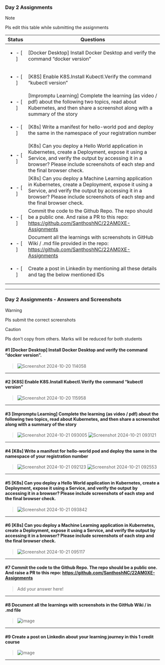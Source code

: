 ### Day 2 Assignments

> [!NOTE]
> Pls edit this table while submitting the assignments

| Status         | Questions     | 
|----------------|---------------|
| <ul><li>- [ ] </li></ul> | [Docker Desktop] Install Docker Desktop and verify the command “docker version” |
| <ul><li>- [ ] </li></ul> | [K8S] Enable K8S.Install Kubectl.Verify the command “kubectl version” |
| <ul><li>- [ ] </li></ul> | [Impromptu Learning] Complete the learning (as video / pdf) about the following two topics, read about Kubernetes, and then share a screenshot along with a summary of the story |
| <ul><li>- [ ] </li></ul> | [K8s] Write a manifest for hello-world pod and deploy the same in the namespace of your registration number |
| <ul><li>- [ ] </li></ul> | [K8s] Can you deploy a Hello World application in Kubernetes, create a Deployment, expose it using a Service, and verify the output by accessing it in a browser? Please include screenshots of each step and the final browser check. |
| <ul><li>- [ ] </li></ul> | [K8s] Can you deploy a Machine Learning application in Kubernetes, create a Deployment, expose it using a Service, and verify the output by accessing it in a browser? Please include screenshots of each step and the final browser check.  |
| <ul><li>- [ ] </li></ul> | Commit the code to the Github Repo. The repo should be a public one. And raise a PR to this repo: https://github.com/SanthoshNC/22AM0XE-Assignments |
| <ul><li>- [ ] </li></ul> | Document all the learnings with screenshots in GitHub Wiki / .md file provided in the repo: https://github.com/SanthoshNC/22AM0XE-Assignments |
| <ul><li>- [ ] </li></ul> | Create a post in Linkedin by mentioning all these details and tag the below mentioned IDs |

***

### Day 2 Assignments - Answers and Screenshots

> [!WARNING]
> Pls submit the correct screenshots

> [!CAUTION]
> Pls don't copy from others. Marks will be reduced for both students

#### #1 [Docker Desktop] Install Docker Desktop and verify the command “docker version”.
>![Screenshot 2024-10-20 114058](https://github.com/user-attachments/assets/b7b36e5d-a284-467c-bf8b-451d636ca854)


***

#### #2 [K8S] Enable K8S.Install Kubectl.Verify the command “kubectl version”
>![Screenshot 2024-10-20 115958](https://github.com/user-attachments/assets/27ae07ba-9a36-4f46-9a8d-4fc3a4bf4cd2)


***

#### #3 [Impromptu Learning] Complete the learning (as video / pdf) about the following two topics, read about Kubernetes, and then share a screenshot along with a summary of the story
> ![Screenshot 2024-10-21 093005](https://github.com/user-attachments/assets/73fd79c3-58ce-4775-946a-94e621f503a0)
> ![Screenshot 2024-10-21 093121](https://github.com/user-attachments/assets/9c37e34e-c13a-44eb-94c2-be725812765f)



***

#### #4 [K8s] Write a manifest for hello-world pod and deploy the same in the namespace of your registration number
>![Screenshot 2024-10-21 092123](https://github.com/user-attachments/assets/205b4a9e-a8c4-41fd-bbca-e943b942c557)
>![Screenshot 2024-10-21 092553](https://github.com/user-attachments/assets/d1eb82c9-80a8-4ea7-acae-49b26053f396)



***

#### #5 [K8s] Can you deploy a Hello World application in Kubernetes, create a Deployment, expose it using a Service, and verify the output by accessing it in a browser? Please include screenshots of each step and the final browser check.
> ![Screenshot 2024-10-21 093842](https://github.com/user-attachments/assets/d030398a-eb98-4168-a7b6-5694169b7b57)

***

#### #6 [K8s] Can you deploy a Machine Learning application in Kubernetes, create a Deployment, expose it using a Service, and verify the output by accessing it in a browser? Please include screenshots of each step and the final browser check.
>![Screenshot 2024-10-21 095117](https://github.com/user-attachments/assets/8cda1f9a-4e30-497a-9f8e-e2694b9fb4b2)


***

#### #7 Commit the code to the Github Repo. The repo should be a public one. And raise a PR to this repo: https://github.com/SanthoshNC/22AM0XE-Assignments
> Add your answer here!

***

#### #8 Document all the learnings with screenshots in the GitHub Wiki / in .md file
>![image](https://github.com/user-attachments/assets/e816da1a-81e2-42fb-91d7-29f326a8168a)


***

#### #9 Create a post on Linkedin about your learning journey in this 1 credit course
> ![image](https://github.com/user-attachments/assets/28d231ae-f94d-4447-b97a-d4551463ad5d)


***

